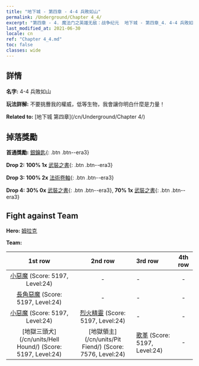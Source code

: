 ```yaml
---
title: "地下城 - 第四章 - 4-4 兵敗如山"
permalink: /Underground/Chapter 4_4/
excerpt: "第四章 - 4. 魔法门之英雄无敌：战争纪元  地下城 - 第四章_4. 4-4 兵敗如山"
last_modified_at: 2021-06-30
locale: cn
ref: "Chapter 4_4.md"
toc: false
classes: wide
---
```


## 詳情

 **名字:** 4-4 兵敗如山

 **玩法詳解:**       不要挑釁我的權威，低等生物，我會讓你明白什麼是力量！

 **Related to:** [地下城 第四章](/cn/Underground/Chapter 4/)

## 掉落獎勵

 **首通獎勵:** [銀鑰匙](/cn/Items/con_693/){: .btn .btn--era3}

 **Drop 2:** **100% 1x** [武裝之書](/cn/Items/mat_25/){: .btn .btn--era3}

 **Drop 3:** **100% 2x** [法術卷軸](/cn/Items/con_694/){: .btn .btn--era3}

 **Drop 4:** **30% 0x** [武裝之書](/cn/Items/mat_18/){: .btn .btn--era3}, **70% 1x** [武裝之書](/cn/Items/mat_18/){: .btn .btn--era3}


## Fight against Team
 **Hero:** [姆拉克](/cn/heroes/Mullich/)

 **Team:**


  | 1st row | 2nd row | 3rd row | 4th row |
  |:----:|:----:|:----|:----:|
  | [小惡魔](/cn/units/Imp/) (Score: 5197, Level:24)  | - | - | - |
  | [長角惡魔](/cn/units/Demon/) (Score: 5197, Level:24)  | - | - | - |
  | [小惡魔](/cn/units/Imp/) (Score: 5197, Level:24)  | [烈火精靈](/cn/units/Efreeti/) (Score: 5197, Level:24)  | - | - |
  | [地獄三頭犬](/cn/units/Hell Hound/) (Score: 5197, Level:24)  | [地獄領主](/cn/units/Pit Fiend/) (Score: 7576, Level:24)  | [歌革](/cn/units/Gog/) (Score: 5197, Level:24)  | - |


